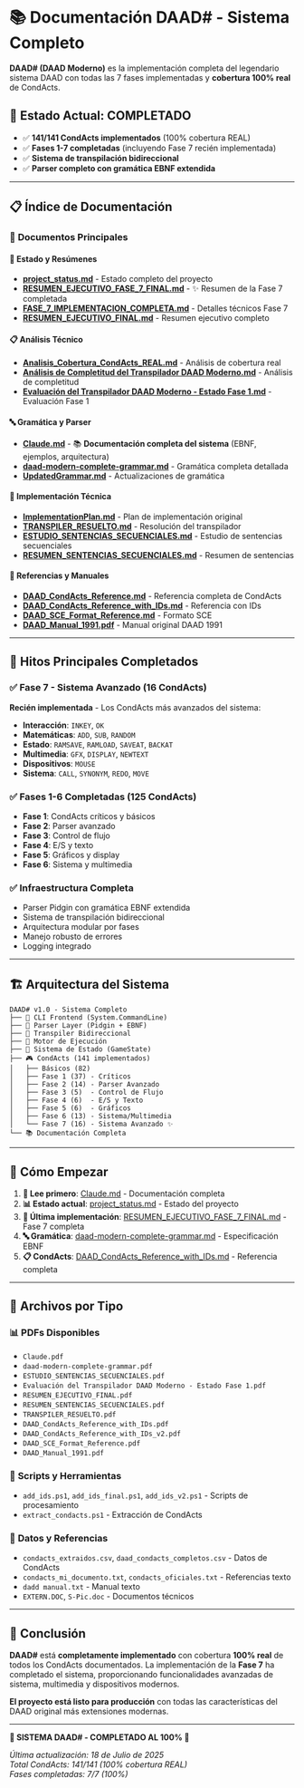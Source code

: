 # 📚 Documentación DAAD# - Sistema Completo

**DAAD# (DAAD Moderno)** es la implementación completa del legendario sistema DAAD con todas las 7 fases implementadas y **cobertura 100% real** de CondActs.

## 🎯 Estado Actual: **COMPLETADO** 

- ✅ **141/141 CondActs implementados** (100% cobertura REAL)
- ✅ **Fases 1-7 completadas** (incluyendo Fase 7 recién implementada)
- ✅ **Sistema de transpilación bidireccional**
- ✅ **Parser completo con gramática EBNF extendida**

---

## 📋 Índice de Documentación

### 📄 **Documentos Principales**

#### 🎯 **Estado y Resúmenes**
- **[project_status.md](project_status.md)** - Estado completo del proyecto
- **[RESUMEN_EJECUTIVO_FASE_7_FINAL.md](RESUMEN_EJECUTIVO_FASE_7_FINAL.md)** - ✨ Resumen de la Fase 7 completada
- **[FASE_7_IMPLEMENTACION_COMPLETA.md](FASE_7_IMPLEMENTACION_COMPLETA.md)** - Detalles técnicos Fase 7
- **[RESUMEN_EJECUTIVO_FINAL.md](RESUMEN_EJECUTIVO_FINAL.md)** - Resumen ejecutivo completo

#### 📋 **Análisis Técnico**
- **[Analisis_Cobertura_CondActs_REAL.md](Analisis_Cobertura_CondActs_REAL.md)** - Análisis de cobertura real
- **[Análisis de Completitud del Transpilador DAAD Moderno.md](Análisis%20de%20Completitud%20del%20Transpilador%20DAAD%20Moderno.md)** - Análisis de completitud
- **[Evaluación del Transpilador DAAD Moderno - Estado Fase 1.md](Evaluación%20del%20Transpilador%20DAAD%20Moderno%20-%20Estado%20Fase%201.md)** - Evaluación Fase 1

#### 🔤 **Gramática y Parser**
- **[Claude.md](Claude.md)** - 📚 **Documentación completa del sistema** (EBNF, ejemplos, arquitectura)
- **[daad-modern-complete-grammar.md](daad-modern-complete-grammar.md)** - Gramática completa detallada
- **[UpdatedGrammar.md](UpdatedGrammar.md)** - Actualizaciones de gramática

#### 🔧 **Implementación Técnica**
- **[ImplementationPlan.md](ImplementationPlan.md)** - Plan de implementación original
- **[TRANSPILER_RESUELTO.md](TRANSPILER_RESUELTO.md)** - Resolución del transpilador
- **[ESTUDIO_SENTENCIAS_SECUENCIALES.md](ESTUDIO_SENTENCIAS_SECUENCIALES.md)** - Estudio de sentencias secuenciales
- **[RESUMEN_SENTENCIAS_SECUENCIALES.md](RESUMEN_SENTENCIAS_SECUENCIALES.md)** - Resumen de sentencias

#### 📑 **Referencias y Manuales**
- **[DAAD_CondActs_Reference.md](DAAD_CondActs_Reference.md)** - Referencia completa de CondActs
- **[DAAD_CondActs_Reference_with_IDs.md](DAAD_CondActs_Reference_with_IDs.md)** - Referencia con IDs
- **[DAAD_SCE_Format_Reference.md](DAAD_SCE_Format_Reference.md)** - Formato SCE
- **[DAAD_Manual_1991.pdf](DAAD_Manual_1991.pdf)** - Manual original DAAD 1991

---

## 🎉 **Hitos Principales Completados**

### ✅ **Fase 7 - Sistema Avanzado** (16 CondActs)
**Recién implementada** - Los CondActs más avanzados del sistema:
- **Interacción**: `INKEY`, `OK`
- **Matemáticas**: `ADD`, `SUB`, `RANDOM`  
- **Estado**: `RAMSAVE`, `RAMLOAD`, `SAVEAT`, `BACKAT`
- **Multimedia**: `GFX`, `DISPLAY`, `NEWTEXT`
- **Dispositivos**: `MOUSE`
- **Sistema**: `CALL`, `SYNONYM`, `REDO`, `MOVE`

### ✅ **Fases 1-6 Completadas** (125 CondActs)
- **Fase 1**: CondActs críticos y básicos
- **Fase 2**: Parser avanzado  
- **Fase 3**: Control de flujo
- **Fase 4**: E/S y texto
- **Fase 5**: Gráficos y display
- **Fase 6**: Sistema y multimedia

### ✅ **Infraestructura Completa**
- Parser Pidgin con gramática EBNF extendida
- Sistema de transpilación bidireccional
- Arquitectura modular por fases
- Manejo robusto de errores
- Logging integrado

---

## 🏗️ **Arquitectura del Sistema**

```
DAAD# v1.0 - Sistema Completo
├── 🎯 CLI Frontend (System.CommandLine)
├── 📝 Parser Layer (Pidgin + EBNF)
├── 🔄 Transpiler Bidireccional  
├── 🧠 Motor de Ejecución
├── 💾 Sistema de Estado (GameState)
├── 🎮 CondActs (141 implementados)
│   ├── Básicos (82)
│   ├── Fase 1 (37) - Críticos
│   ├── Fase 2 (14) - Parser Avanzado  
│   ├── Fase 3 (5)  - Control de Flujo
│   ├── Fase 4 (6)  - E/S y Texto
│   ├── Fase 5 (6)  - Gráficos
│   ├── Fase 6 (13) - Sistema/Multimedia
│   └── Fase 7 (16) - Sistema Avanzado ✨
└── 📚 Documentación Completa
```

---

## 🚀 **Cómo Empezar**

1. **📖 Lee primero**: [Claude.md](Claude.md) - Documentación completa
2. **📊 Estado actual**: [project_status.md](project_status.md) - Estado del proyecto  
3. **🎉 Última implementación**: [RESUMEN_EJECUTIVO_FASE_7_FINAL.md](RESUMEN_EJECUTIVO_FASE_7_FINAL.md) - Fase 7 completa
4. **🔤 Gramática**: [daad-modern-complete-grammar.md](daad-modern-complete-grammar.md) - Especificación EBNF
5. **📋 CondActs**: [DAAD_CondActs_Reference_with_IDs.md](DAAD_CondActs_Reference_with_IDs.md) - Referencia completa

---

## 📝 **Archivos por Tipo**

### 📊 **PDFs Disponibles**
- `Claude.pdf`
- `daad-modern-complete-grammar.pdf`  
- `ESTUDIO_SENTENCIAS_SECUENCIALES.pdf`
- `Evaluación del Transpilador DAAD Moderno - Estado Fase 1.pdf`
- `RESUMEN_EJECUTIVO_FINAL.pdf`
- `RESUMEN_SENTENCIAS_SECUENCIALES.pdf`
- `TRANSPILER_RESUELTO.pdf`
- `DAAD_CondActs_Reference_with_IDs.pdf`
- `DAAD_CondActs_Reference_with_IDs_v2.pdf`
- `DAAD_SCE_Format_Reference.pdf`
- `DAAD_Manual_1991.pdf`

### 🔧 **Scripts y Herramientas**
- `add_ids.ps1`, `add_ids_final.ps1`, `add_ids_v2.ps1` - Scripts de procesamiento
- `extract_condacts.ps1` - Extracción de CondActs

### 📄 **Datos y Referencias**
- `condacts_extraidos.csv`, `daad_condacts_completos.csv` - Datos de CondActs
- `condacts_mi_documento.txt`, `condacts_oficiales.txt` - Referencias texto
- `dadd manual.txt` - Manual texto
- `EXTERN.DOC`, `S-Pic.doc` - Documentos técnicos

---

## 🎯 **Conclusión**

**DAAD#** está **completamente implementado** con cobertura **100% real** de todos los CondActs documentados. La implementación de la **Fase 7** ha completado el sistema, proporcionando funcionalidades avanzadas de sistema, multimedia y dispositivos modernos.

**El proyecto está listo para producción** con todas las características del DAAD original más extensiones modernas.

---

**🎉 SISTEMA DAAD# - COMPLETADO AL 100% 🎉**

*Última actualización: 18 de Julio de 2025*  
*Total CondActs: 141/141 (100% cobertura REAL)*  
*Fases completadas: 7/7 (100%)*
